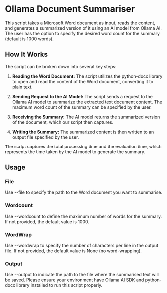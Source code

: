 # Ollama Document Summariser

This script takes a Microsoft Word document as input, reads the content, and generates a summarized version of it using an AI model from Ollama AI. The user has the option to specify the desired word count for the summary (default is 1000 words).

## How It Works

The script can be broken down into several key steps:

1. **Reading the Word Document:** The script utilizes the python-docx library to open and read the content of the Word document, converting it to plain text.

2. **Sending Request to the AI Model:** The script sends a request to the Ollama AI model to summarize the extracted text document content. The maximum word count of the summary can be specified by the user.

3. **Receiving the Summary:** The AI model returns the summarized version of the document, which our script then captures.

4. **Writing the Summary:** The summarized content is then written to an output file specified by the user.

The script captures the total processing time and the evaluation time, which represents the time taken by the AI model to generate the summary.

## Usage

### File
Use --file to specify the path to the Word document you want to summarise.
### Wordcount
Use --wordcount to define the maximum number of words for the summary. If not provided, the default value is 1000.
### WordWrap
Use --wordwrap to specify the number of characters per line in the output file. If not provided, the default value is None (no word-wrapping).
### Output
Use --output to indicate the path to the file where the summarised text will be saved.
Please ensure your environment have Ollama AI SDK and python-docx library installed to run this script properly.
